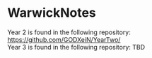 # WarwickNotes
Year 2 is found in the following repository: https://github.com/GODXeiN/YearTwo/ \
Year 3 is found in the following repository: TBD
